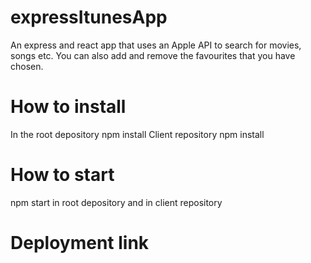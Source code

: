 # expressItunesApp
An express and react app that uses an Apple API to search for movies, songs etc. 
You can also add and remove the favourites that you have chosen.

# How to install
In the root depository npm install
Client repository npm install

# How to start
npm start in root depository and in client repository

# Deployment link
